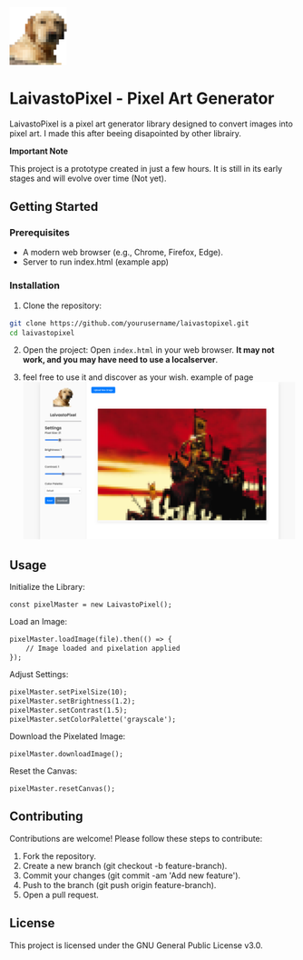 <picture>
  <img alt="github-logo" src="/src/assets/img/logo.png" width="20%" height="20%">
</picture>

# LaivastoPixel - Pixel Art Generator

LaivastoPixel is a pixel art generator library designed to convert images into pixel art. I made this after beeing disapointed by other librairy.

**Important Note**

This project is a prototype created in just a few hours. It is still in its early stages and will evolve over time (Not yet).
## Getting Started
### Prerequisites
- A modern web browser (e.g., Chrome, Firefox, Edge).
- Server to run index.html (example app)

###  Installation
1. Clone the repository:

```BASH
git clone https://github.com/yourusername/laivastopixel.git
cd laivastopixel
```
2. Open the project:
Open `index.html` in your web browser. **It may not work, and you may have need to use a localserver**.

3. feel free to use it and discover as your wish.
example of page
![Overview of the page](github/Screenshot.png "Screenshot")

## Usage

Initialize the Library:

```JS
const pixelMaster = new LaivastoPixel();
```

Load an Image:

```JS
pixelMaster.loadImage(file).then(() => {
    // Image loaded and pixelation applied
});
```

Adjust Settings:

```JS
pixelMaster.setPixelSize(10);
pixelMaster.setBrightness(1.2);
pixelMaster.setContrast(1.5);
pixelMaster.setColorPalette('grayscale');
```

Download the Pixelated Image:

```JS
pixelMaster.downloadImage();
```

Reset the Canvas:

```JS
pixelMaster.resetCanvas();
```

## Contributing
Contributions are welcome! Please follow these steps to contribute:
1. Fork the repository.
2. Create a new branch (git checkout -b feature-branch).
3. Commit your changes (git commit -am 'Add new feature').
4. Push to the branch (git push origin feature-branch).
5. Open a pull request.

## License

This project is licensed under the GNU General Public License v3.0.
